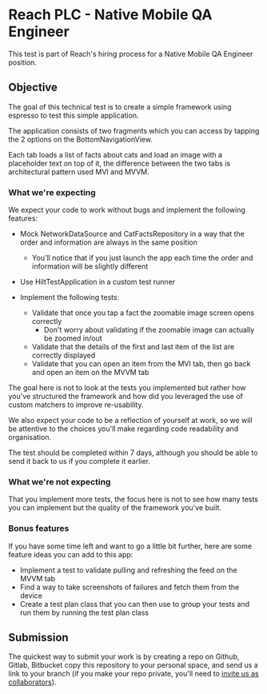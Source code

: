# Reach PLC - Native Mobile QA Engineer

This test is part of Reach's hiring process for a Native Mobile QA Engineer position.

## Objective

The goal of this technical test is to create a simple framework using espresso to test this simple application.

The application consists of two fragments which you can access by tapping the 2 options on the BottomNavigationView.

Each tab loads a list of facts about cats and load an image with a placeholder text on top of it, the difference between the two tabs is architectural pattern used MVI and MVVM.

### What we're expecting

We expect your code to work without bugs and implement the following features:

- Mock NetworkDataSource and CatFactsRepository in a way that the order and information are always in the same position
  - You'll notice that if you just launch the app each time the order and information will be slightly different
- Use HiltTestApplication in a custom test runner

- Implement the following tests:
  - Validate that once you tap a fact the zoomable image screen opens correctly
    - Don't worry about validating if the zoomable image can actually be zoomed in/out
  - Validate that the details of the first and last item of the list are correctly displayed
  - Validate that you can open an item from the MVI tab, then go back and open an item on the MVVM tab

The goal here is not to look at the tests you implemented but rather how you've structured the framework and how did you leveraged the use of custom matchers to improve re-usability.

We also expect your code to be a reflection of yourself at work, so we will be attentive to the choices you'll make regarding code readability and organisation.

The test should be completed within 7 days, although you should be able to send it back to us if you complete it earlier.

### What we're not expecting

That you implement more tests, the focus here is not to see how many tests you can implement but the quality of the framework you've built.

### Bonus features

If you have some time left and want to go a little bit further, here are some feature ideas you can add to this app:

- Implement a test to validate pulling and refreshing the feed on the MVVM tab
- Find a way to take screenshots of failures and fetch them from the device
- Create a test plan class that you can then use to group your tests and run them by running the test plan class

## Submission

The quickest way to submit your work is by creating a repo on Github, Gitlab, Bitbucket copy this repository to your personal space, and send us a link to your branch (if you make your repo private, you'll need to [invite us as collaborators](https://help.github.com/en/articles/inviting-collaborators-to-a-personal-repository)).
